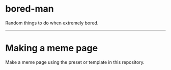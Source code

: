 # bored-man
Random things to do when extremely bored.

----

# Making a meme page
Make a meme page using the preset or template in this repository.
